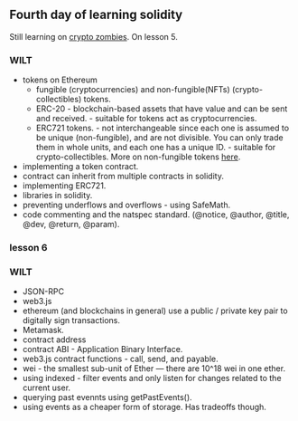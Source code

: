 ## Fourth day of learning solidity

Still learning on [crypto zombies](https://cryptozombies.io/). On lesson 5.

### WILT

- tokens on Ethereum
  - fungible (cryptocurrencies) and non-fungible(NFTs) (crypto-collectibles) tokens.
  - ERC-20 - blockchain-based assets that have value and can be sent and received. - suitable for tokens act as cryptocurrencies.
  - ERC721 tokens. - not interchangeable since each one is assumed to be unique (non-fungible), and are not divisible. You can only trade them in whole units, and each one has a unique ID. - suitable for crypto-collectibles. More on non-fungible tokens [here](https://www.nftically.com/blog/what-are-crypto-collectibles-uses-of-nfts-in-crypto-collectibles/).
- implementing a token contract.
- contract can inherit from multiple contracts in solidity.
- implementing ERC721.
- libraries in solidity.
- preventing underflows and overflows - using SafeMath.
- code commenting and the natspec standard. (@notice, @author, @title, @dev, @return, @param).

### lesson 6

### WILT

- JSON-RPC
- web3.js
- ethereum (and blockchains in general) use a public / private key pair to digitally sign transactions.
- Metamask.
- contract address
- contract ABI - Application Binary Interface.
- web3.js contract functions - call, send, and payable.
- wei - the smallest sub-unit of Ether — there are 10^18 wei in one ether.
- using indexed - filter events and only listen for changes related to the current user.
- querying past evennts using getPastEvents().
- using events as a cheaper form of storage. Has tradeoffs though.
